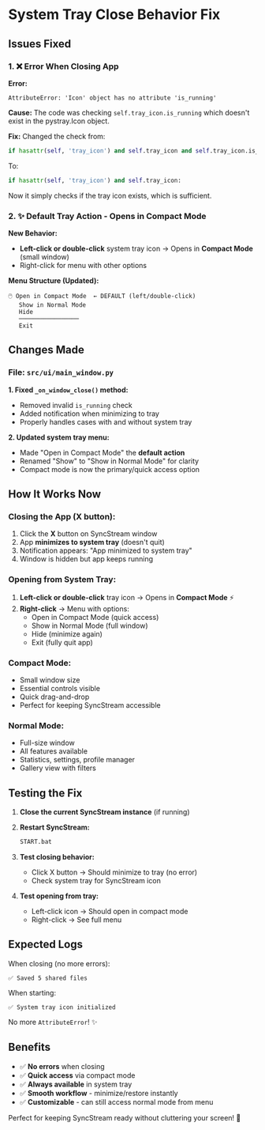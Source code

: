 # System Tray Close Behavior Fix

## Issues Fixed

### 1. ❌ Error When Closing App

**Error:**

```
AttributeError: 'Icon' object has no attribute 'is_running'
```

**Cause:**
The code was checking `self.tray_icon.is_running` which doesn't exist in the pystray.Icon object.

**Fix:**
Changed the check from:

```python
if hasattr(self, 'tray_icon') and self.tray_icon and self.tray_icon.is_running:
```

To:

```python
if hasattr(self, 'tray_icon') and self.tray_icon:
```

Now it simply checks if the tray icon exists, which is sufficient.

### 2. ✨ Default Tray Action - Opens in Compact Mode

**New Behavior:**

- **Left-click or double-click** system tray icon → Opens in **Compact Mode** (small window)
- Right-click for menu with other options

**Menu Structure (Updated):**

```
🖱️ Open in Compact Mode  ← DEFAULT (left/double-click)
   Show in Normal Mode
   Hide
   ─────────────────
   Exit
```

## Changes Made

### File: `src/ui/main_window.py`

**1. Fixed `_on_window_close()` method:**

- Removed invalid `is_running` check
- Added notification when minimizing to tray
- Properly handles cases with and without system tray

**2. Updated system tray menu:**

- Made "Open in Compact Mode" the **default action**
- Renamed "Show" to "Show in Normal Mode" for clarity
- Compact mode is now the primary/quick access option

## How It Works Now

### Closing the App (X button):

1. Click the **X** button on SyncStream window
2. App **minimizes to system tray** (doesn't quit)
3. Notification appears: "App minimized to system tray"
4. Window is hidden but app keeps running

### Opening from System Tray:

1. **Left-click or double-click** tray icon → Opens in **Compact Mode** ⚡
2. **Right-click** → Menu with options:
   - Open in Compact Mode (quick access)
   - Show in Normal Mode (full window)
   - Hide (minimize again)
   - Exit (fully quit app)

### Compact Mode:

- Small window size
- Essential controls visible
- Quick drag-and-drop
- Perfect for keeping SyncStream accessible

### Normal Mode:

- Full-size window
- All features available
- Statistics, settings, profile manager
- Gallery view with filters

## Testing the Fix

1. **Close the current SyncStream instance** (if running)
2. **Restart SyncStream:**

   ```bash
   START.bat
   ```

3. **Test closing behavior:**

   - Click X button → Should minimize to tray (no error)
   - Check system tray for SyncStream icon

4. **Test opening from tray:**
   - Left-click icon → Should open in compact mode
   - Right-click → See full menu

## Expected Logs

When closing (no more errors):

```
✅ Saved 5 shared files
```

When starting:

```
✅ System tray icon initialized
```

No more `AttributeError`! ✨

## Benefits

- ✅ **No errors** when closing
- ✅ **Quick access** via compact mode
- ✅ **Always available** in system tray
- ✅ **Smooth workflow** - minimize/restore instantly
- ✅ **Customizable** - can still access normal mode from menu

Perfect for keeping SyncStream ready without cluttering your screen! 🚀
